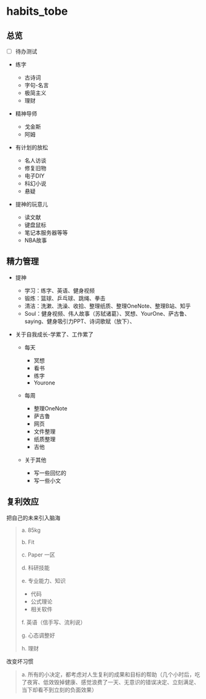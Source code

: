 # habits_tobe

## 总览

- [ ] 待办测试

- 练字
  - 古诗词
  - 字句-名言
  - 极简主义
  - 理财
- 精神导师

  - 戈金斯
  - 阿姆
- 有计划的放松

  - 名人访谈
  - 修复旧物
  - 电子DIY
  - 科幻小说
  - 悬疑
- 提神的玩意儿

  - 读文献
  - 键盘鼠标
  - 笔记本服务器等等
  - NBA故事

## 精力管理

- 提神

  - 学习：练字、英语、健身视频
  - 锻炼：篮球、乒乓球、跳绳、拳击
  - 清洁：洗漱、洗澡、收拾、整理纸质、整理OneNote、整理B站、知乎
  - Soul：健身视频、伟人故事（苏轼诸葛）、冥想、YourOne、萨古鲁、saying、健身吸引力PPT、诗词歌赋（放下）、
- 关于自我成长-学累了、工作累了

  - 每天

    - 冥想
    - 看书
    - 练字
    - Yourone
  - 每周

    - 整理OneNote
    - 萨古鲁
    - 网页
    - 文件整理
    - 纸质整理
    - 吉他
  - 关于其他

    - 写一些回忆的
    - 写一些小文

## 复利效应

把自己的未来引入脑海

> a\. 85kg
>
> b\. Fit
>
> c\. Paper 一区
>
> d\. 科研技能
>
> e\. 专业能力、知识
>
> - 代码
> - 公式理论
> - 相关软件
>
> f\. 英语（信手写、流利说）
>
> g\. 心态调整好
>
> h\. 理财

改变坏习惯

> a\. 所有的小决定，都考虑对人生复利的成果和目标的帮助（几个小时后，吃了夜宵、低效毁掉健康、感觉浪费了一天、无意识的错误决定、立刻满足、当下却看不到立刻的负面效果）
